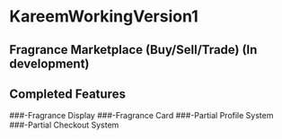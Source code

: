# KareemWorkingVersion1

## Fragrance Marketplace (Buy/Sell/Trade) (In development)
## Completed Features
###-Fragrance Display
###-Fragrance Card
###-Partial Profile System
###-Partial Checkout System
